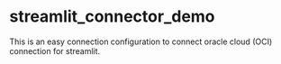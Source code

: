 # streamlit_connector_demo
This is an easy connection configuration to connect oracle cloud (OCI) connection for streamlit.
